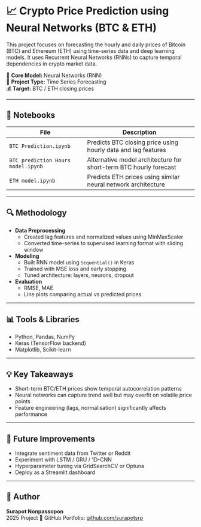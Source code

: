 # 📈 Crypto Price Prediction using Neural Networks (BTC & ETH)

This project focuses on forecasting the hourly and daily prices of Bitcoin (BTC) and Ethereum (ETH) using time-series data and deep learning models. It uses Recurrent Neural Networks (RNNs) to capture temporal dependencies in crypto market data.

🧠 **Core Model:** Neural Networks (RNN)  
📄 **Project Type:** Time Series Forecasting  
💰 **Target:** BTC / ETH closing prices

---

## 📁 Notebooks

| File | Description |
|------|-------------|
| `BTC Prediction.ipynb` | Predicts BTC closing price using hourly data and lag features |
| `BTC prediction Hours model.ipynb` | Alternative model architecture for short-term BTC hourly forecast |
| `ETH model.ipynb` | Predicts ETH prices using similar neural network architecture |

---

## 🔍 Methodology

- **Data Preprocessing**
  - Created lag features and normalized values using MinMaxScaler
  - Converted time-series to supervised learning format with sliding window
- **Modeling**
  - Built RNN model using `Sequential()` in Keras
  - Trained with MSE loss and early stopping
  - Tuned architecture: layers, neurons, dropout
- **Evaluation**
  - RMSE, MAE
  - Line plots comparing actual vs predicted prices

---

## 📊 Tools & Libraries

- Python, Pandas, NumPy
- Keras (TensorFlow backend)
- Matplotlib, Scikit-learn

---

## 💡 Key Takeaways

- Short-term BTC/ETH prices show temporal autocorrelation patterns
- Neural networks can capture trend well but may overfit on volatile price points
- Feature engineering (lags, normalisation) significantly affects performance

---

## 📌 Future Improvements

- Integrate sentiment data from Twitter or Reddit
- Experiment with LSTM / GRU / 1D-CNN
- Hyperparameter tuning via GridSearchCV or Optuna
- Deploy as a Streamlit dashboard

---

## 👤 Author

**Surapot Nonpassopon**  
2025 Project 
📂 GitHub Portfolio: [github.com/surapotsrp](https://github.com/surapotsrp)

